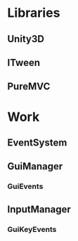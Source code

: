 # Libraries
## Unity3D
## ITween
## PureMVC

# Work
## EventSystem
## GuiManager
### GuiEvents
## InputManager
### GuiKeyEvents
